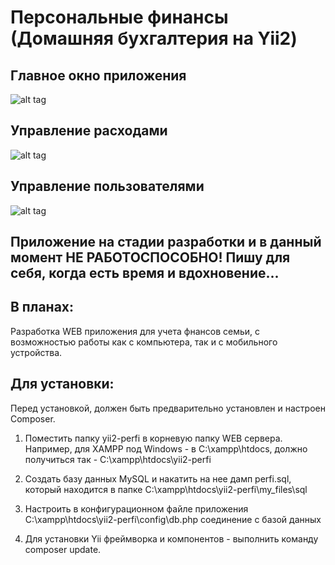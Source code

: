 Персональные финансы (Домашняя бухгалтерия на Yii2)
================================

## Главное окно приложения
![alt tag](https://github.com/TimurMelnikov/yii2-perfi/blob/master/my_files/images/main.png)

## Управление расходами
![alt tag](https://github.com/TimurMelnikov/yii2-perfi/blob/master/my_files/images/expense.png)

## Управление пользователями
![alt tag](https://github.com/TimurMelnikov/yii2-perfi/blob/master/my_files/images/user.png)

## Приложение на стадии разработки и в данный момент НЕ РАБОТОСПОСОБНО! Пишу для себя, когда есть время и вдохновение...

## В планах: 

Разработка WEB приложения для учета фнансов семьи, с возможностью работы как с компьютера, так и с мобильного устройства.

## Для установки:

Перед установкой, должен быть предварительно установлен и настроен Composer.

1. Поместить папку yii2-perfi в корневую папку WEB сервера. Например, для XAMPP под Windows - в C:\xampp\htdocs, должно получиться так - C:\xampp\htdocs\yii2-perfi

2. Создать базу данных MySQL и накатить на нее дамп perfi.sql, который находится в папке C:\xampp\htdocs\yii2-perfi\my_files\sql

3. Настроить в конфигурационном файле приложения C:\xampp\htdocs\yii2-perfi\config\db.php соединение с базой данных

4. Для установки Yii фреймворка и компонентов - выполнить команду composer update.
